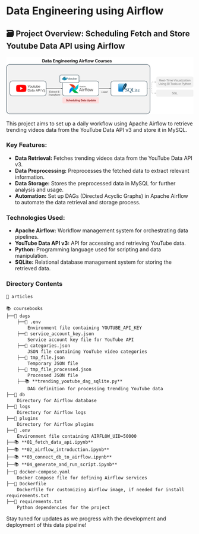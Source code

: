 # Data Engineering using Airflow

## 🗃️ Project Overview: Scheduling Fetch and Store Youtube Data API using Airflow

![image](mindmap.png)

This project aims to set up a daily workflow using Apache Airflow to retrieve trending videos data from the YouTube Data API v3 and store it in MySQL. 

### Key Features:
- **Data Retrieval:** Fetches trending videos data from the YouTube Data API v3.
- **Data Preprocessing:** Preprocesses the fetched data to extract relevant information.
- **Data Storage:** Stores the preprocessed data in MySQL for further analysis and usage.
- **Automation:** Set up DAGs (Directed Acyclic Graphs) in Apache Airflow to automate the data retrieval and storage process.

### Technologies Used:
- **Apache Airflow:** Workflow management system for orchestrating data pipelines.
- **YouTube Data API v3:** API for accessing and retrieving YouTube data.
- **Python:** Programming language used for scripting and data manipulation.
- **SQLite:** Relational database management system for storing the retrieved data.

### Directory Contents

```
📝 articles

📚 coursebooks
├──📁 dags
    ├──📄 .env 
        Environment file containing YOUTUBE_API_KEY
    ├──📄 service_account_key.json 
        Service account key file for YouTube API
    ├──📄 categories.json 
        JSON file containing YouTube video categories
    ├──📄 tmp_file.json 
        Temporary JSON file
    ├──📄 tmp_file_processed.json 
        Processed JSON file
    ├──📚 **trending_youtube_dag_sqlite.py** 
        DAG definition for processing trending YouTube data
├──📁 db 
    Directory for Airflow database
├──📁 logs 
    Directory for Airflow logs
├──📁 plugins 
    Directory for Airflow plugins
├──📄 .env 
    Environment file containing AIRFLOW_UID=50000
├──📚 **01_fetch_data_api.ipynb**
├──📚 **02_airflow_introduction.ipynb**
├──📚 **03_connect_db_to_airflow.ipynb**
├──📚 **04_generate_and_run_script.ipynb**
├──📄 docker-compose.yaml 
    Docker Compose file for defining Airflow services
├──📄 Dockerfile 
    Dockerfile for customizing Airflow image, if needed for install requirements.txt
├──📄 requirements.txt 
    Python dependencies for the project
```

Stay tuned for updates as we progress with the development and deployment of this data pipeline!
